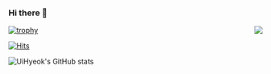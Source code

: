 ### Hi there 👋

[![trophy](https://github-profile-trophy.vercel.app/?username=ByeonUi-Hyeok)](https://github.com/ryo-ma/github-profile-trophy)
<img align='right' src="http://mazassumnida.wtf/api/v2/generate_badge?boj=ByeonUi-Hyeok">
<!--
깃부터??11
구성
방문자수
인사말
남의거참조
스택
컨트랙트
이력서전에 깃허브 정리도
파이큐티
>>ppt8
이력서3개
>> 서류검사통
>>ppt오늘까지완성
미리캔버스bym4094@naver
이력서..
내일일어나면 포폴바로
포폴마무리
------------------------------------
pyqt --gui -- 얼굴인식 로그인
레이어 이동
각 프로젝트에 포트폴리오 + readmd 파일 작성

정보기 / adsp /sqld / 사조사 2급 / 기술사까지 ..              1h +1h + 1h +1h 
패캠 딥 + 머                                                1h
패캠 코테 파썬                                              1h
포트폴리오                                                  1h
포트폴리오 + 배포                                            1h
열심히하자
이력서작성시작
++
파이썬 웹배포
포트폴리오 깃 페이지 구성 노션참고해서만들기!!
순서..포트폴리오 완성 깃허브.. 완성하기퍼

-->
<!-- 방문자수 시작 -->
[![Hits](https://hits.seeyoufarm.com/api/count/incr/badge.svg?url=https%3A%2F%2Fgithub.com%2FByeonUi-Hyeok%2Fhit-counter&count_bg=%2379C83D&title_bg=%23555555&icon=&icon_color=%23E7E7E7&title=hits&edge_flat=false)](https://hits.seeyoufarm.com)
<!-- 방문자수 끝 -->

<!-- 깃허브 스택 시작 -->
![UiHyeok's GitHub stats](https://github-readme-stats.vercel.app/api?username=ByeonUi-Hyeok&show_icons=true&theme=radical)
<!-- 깃허브 스택 끝 -->


<!-- 파이썬은 자유로운 언어>> 길이많다>>최적의길을찾는것이 내목적1 -->
<!-- 컨트랙트 , 메일, 번호? -->
<!-- 저는 파이썬 개발자이며 ~ 를추구하고 ~ -->

<!--
**ByeonUi-Hyeok/ByeonUi-Hyeok** is a ✨ _special_ ✨ repository because its `README.md` (this file) appears on your GitHub profile.

Here are some ideas to get you started:

- 🔭 I’m currently working on ...
- 🌱 I’m currently learning ...
- 👯 I’m looking to collaborate on ...
- 🤔 I’m looking for help with ...
- 💬 Ask me about ...
- 📫 How to reach me: ...
- 😄 Pronouns: ...
- ⚡ Fun fact: ...
-->
